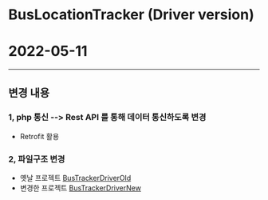 # BusLocationTracker (Driver version)
# 2022-05-11
*****
## 변경 내용
### 1, php 통신 --> Rest API 를 통해 데이터 통신하도록 변경
  - Retrofit 활용

### 2, 파일구조 변경
  - 옛날 프로젝트 [BusTrackerDriverOld](https://github.com/juhwanHeo/BusLocationTrackerDriver.ver/tree/master/BusTrackerDriverOld)
  - 변경한 프로젝트 [BusTrackerDriverNew](https://github.com/juhwanHeo/BusLocationTrackerDriver.ver/tree/master/BusTrackerDriverNew)
 

